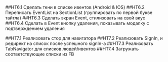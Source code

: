 ##HT6.1 Сделать тени в списке ивентов (Android & IOS)
##HT6.2 Переписать EventList на SectionList (группировать по первой букве тайтла)
##HT6.3 Сделать экран Event, стилизовать на свой вкус
##HT6.4 Сделать в Event кнопку удаления, показывать модалку с подтверждением удаления

##HT7.1 Реализовать стор для навигатора
##HT7.2 Реализовать SignIn, и редирект на список после успешного signIn-а
##HT7.3 Реализовать TabNavigator для списков людей/ивентов
##HT7.4 Загружать соответствующие списки из FB
